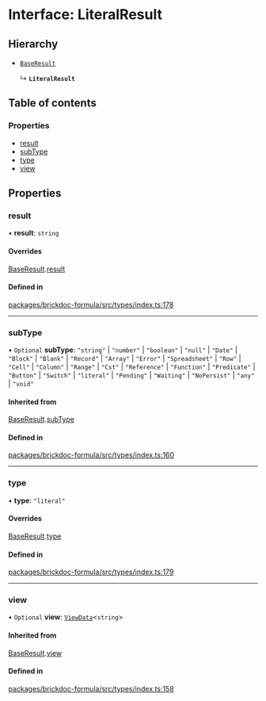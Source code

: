 # Interface: LiteralResult

## Hierarchy

- [`BaseResult`](BaseResult.md)

  ↳ **`LiteralResult`**

## Table of contents

### Properties

- [result](LiteralResult.md#result)
- [subType](LiteralResult.md#subtype)
- [type](LiteralResult.md#type)
- [view](LiteralResult.md#view)

## Properties

### <a id="result" name="result"></a> result

• **result**: `string`

#### Overrides

[BaseResult](BaseResult.md).[result](BaseResult.md#result)

#### Defined in

[packages/brickdoc-formula/src/types/index.ts:178](https://github.com/brickdoc/brickdoc/blob/main/packages/brickdoc-formula/src/types/index.ts#L178)

___

### <a id="subtype" name="subtype"></a> subType

• `Optional` **subType**: ``"string"`` \| ``"number"`` \| ``"boolean"`` \| ``"null"`` \| ``"Date"`` \| ``"Block"`` \| ``"Blank"`` \| ``"Record"`` \| ``"Array"`` \| ``"Error"`` \| ``"Spreadsheet"`` \| ``"Row"`` \| ``"Cell"`` \| ``"Column"`` \| ``"Range"`` \| ``"Cst"`` \| ``"Reference"`` \| ``"Function"`` \| ``"Predicate"`` \| ``"Button"`` \| ``"Switch"`` \| ``"literal"`` \| ``"Pending"`` \| ``"Waiting"`` \| ``"NoPersist"`` \| ``"any"`` \| ``"void"``

#### Inherited from

[BaseResult](BaseResult.md).[subType](BaseResult.md#subtype)

#### Defined in

[packages/brickdoc-formula/src/types/index.ts:160](https://github.com/brickdoc/brickdoc/blob/main/packages/brickdoc-formula/src/types/index.ts#L160)

___

### <a id="type" name="type"></a> type

• **type**: ``"literal"``

#### Overrides

[BaseResult](BaseResult.md).[type](BaseResult.md#type)

#### Defined in

[packages/brickdoc-formula/src/types/index.ts:179](https://github.com/brickdoc/brickdoc/blob/main/packages/brickdoc-formula/src/types/index.ts#L179)

___

### <a id="view" name="view"></a> view

• `Optional` **view**: [`ViewData`](ViewData.md)<`string`\>

#### Inherited from

[BaseResult](BaseResult.md).[view](BaseResult.md#view)

#### Defined in

[packages/brickdoc-formula/src/types/index.ts:158](https://github.com/brickdoc/brickdoc/blob/main/packages/brickdoc-formula/src/types/index.ts#L158)
